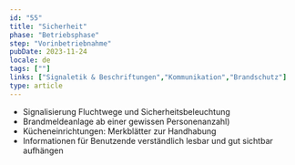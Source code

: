 ```yaml
---
id: "55"
title: "Sicherheit"
phase: "Betriebsphase"
step: "Vorinbetriebnahme"
pubDate: 2023-11-24
locale: de
tags: [""]
links: ["Signaletik & Beschriftungen","Kommunikation","Brandschutz"]
type: article
---
```


- Signalisierung Fluchtwege und Sicherheitsbeleuchtung
- Brandmeldeanlage ab einer gewissen Personenanzahl)
- Kücheneinrichtungen: Merkblätter zur Handhabung
- Informationen für Benutzende verständlich lesbar und gut sichtbar aufhängen
